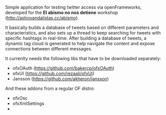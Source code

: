 Simple application for testing twitter access via openFrameworks, developed for the **El abismo no nos detiene** workshop (http://astrovandalistas.cc/abismo).

It basically builds a database of tweets based on different parameters and characteristics, and also sets up a thread to keep searching for tweets with specific hashtags in real-time. After building a database of tweets, a dynamic tag cloud is generated to help navigate the content and expose connections between different messages.

It currenlty needs the following libs that have to be downloaded separately:
- ofxOAuth (https://github.com/bakercp/ofxOAuth)
- ofxUI (https://github.com/rezaali/ofxUI)
- Jansson (https://github.com/akheron/jansson)

And these addons from a regular OF distro:
- ofxOsc
- ofxXmlSettings
- 
